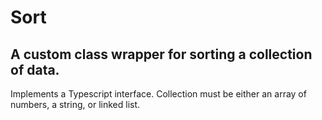 # Sort

## A custom class wrapper for sorting a collection of data.
Implements a Typescript interface.
Collection must be either an array of numbers, a string, or linked list.
